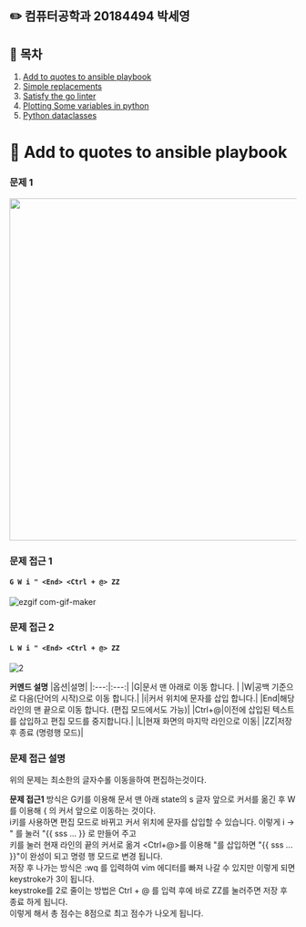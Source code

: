 ## :pencil2: 컴퓨터공학과 20184494 박세영

## :paperclip: 목차

1. [Add to quotes to ansible playbook](https://github.com/sey2/VimGolf/blob/master/README.md#crescent_moon-add-to-quotes-to-ansible-playbook)
2. [Simple replacements]()
3. [Satisfy the go linter]()
4. [Plotting Some variables in python]()
5. [Python dataclasses]()

# :crescent_moon: Add to quotes to ansible playbook
### 문제 1 <br>
<img src = "https://user-images.githubusercontent.com/54762273/143408719-6d1b996b-7b3c-4fa6-833b-5e75536750d1.PNG" width="600" hegiht="600" /> <br>

### 문제 접근 1 <br>
#### ``G W i " <End> <Ctrl + @> ZZ ``  <br> 

![ezgif com-gif-maker](https://user-images.githubusercontent.com/54762273/143416276-15f395c6-d9ba-42bd-b92d-6a5861868532.gif)



### 문제 접근 2 <br>
#### ``L W i " <End> <Ctrl + @> ZZ`` <br>

![2](https://user-images.githubusercontent.com/54762273/143417923-cec4761a-4a9c-43bb-b188-62ab3e4a260b.gif)

**커멘드 설명** 
|옵션|설명|
|:---:|:---:|
|G|문서 맨 아래로 이동 합니다. |
|W|공백 기준으로 다음(단어의 시작)으로 이동 합니다.|
|i|커서 위치에 문자를 삽입 합니다.|
|End|해당 라인의 맨 끝으로 이동 합니다. (편집 모드에서도 가능)|
|Ctrl+@|이전에 삽입된 텍스트를 삽입하고 편집 모드를 중지합니다.|
|L|현재 화면의 마지막 라인으로 이동|
|ZZ|저장 후 종료 (명령행 모드)|

<h3> 문제 접근 설명 </h3>
위의 문제는 최소한의 글자수롤 이동을하여 편집하는것이다. 

**문제 접근1** 방식은 G키를 이용해 문서 맨 아래 state의 s 글자 앞으로 커서를 옮긴 후 W를 이용해 { 의 커서 앞으로 이동하는 것이다. <br>
i키를 사용하면 편집 모드로 바뀌고 커서 위치에 문자를 삽입할 수 있습니다. 이렇게 i -> " 를 눌러 "{{ sss ... }} 로 만들어 주고 <br> 
<End> 키를 눌러 현재 라인의 끝의 커서로 옮겨 <Ctrl+@>를 이용해 "를 삽입하면 "{{ sss ... }}"이 완성이 되고 명령 행 모드로 변경 됩니다. <br>
저장 후 나가는 방식은 :wq 를 입력하여 vim 에디터를 빠져 나갈 수 있지만 이렇게 되면 keystroke가 3이 됩니다. <br>
keystroke를 2로 줄이는 방법은 Ctrl + @ 를 입력 후에 바로 ZZ를 눌러주면 저장 후 종료 하게 됩니다. <br>
이렇게 해서 총 점수는 8점으로 최고 점수가 나오게 됩니다.
 
